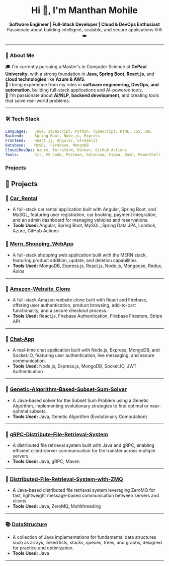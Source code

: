 <h1 align="center">Hi 👋, I'm Manthan Mohile</h1>

<p align="center">
  <b>Software Engineer | Full-Stack Developer | Cloud & DevOps Enthusiast</b><br/>
  Passionate about building intelligent, scalable, and secure applications 🌐⚙️☁️
</p>

---

### 🧠 About Me

🎓 I'm currently pursuing a Master's in Computer Science at **DePaul University**, with a strong foundation in **Java, Spring Boot, React.js**, and **cloud technologies** like **Azure & AWS**.  
💼 I bring experience from my roles in **software engineering, DevOps, and automation**, building full-stack applications and AI-powered tools.  
🚀 I'm passionate about **AI/NLP**, **backend development**, and creating tools that solve real-world problems.

---


### 🛠️ Tech Stack

```yaml
Languages:   Java, JavaScript, Python, TypeScript, HTML, CSS, SQL
Backend:     Spring Boot, Node.js, Express
Frontend:    React.js, Angular, Streamlit
Database:    MySQL, Firebase, MongoDB
Cloud/DevOps: Azure, Terraform, Docker, GitHub Actions
Tools:       Git, VS Code, Postman, Selenium, Figma, Bash, PowerShell

```


### Projects 


## 📂 Projects

### 🚗 [Car_Rental](https://github.com/Manthan2297/Car_Rental.git)
- A full-stack car rental application built with Angular, Spring Boot, and MySQL, featuring user registration, car booking, payment integration, and an admin dashboard for managing vehicles and reservations.
- **Tools Used:** Angular, Spring Boot, MySQL, Spring Data JPA, Lombok, Azure, GitHub Actions

### 🛒 [Mern_Shopping_WebApp](https://github.com/Manthan2297/MERN-Shopping-Store.git)
- A full-stack shopping web application built with the MERN stack, featuring product addition, update, and deletion capabilities.
- **Tools Used:** MongoDB, Express.js, React.js, Node.js, Mongoose, Redux, Axios

---

### 🛒 [Amazon-Website_Clone](https://github.com/Manthan2297/Amazon-Website_Clone.git)
- A full-stack Amazon website clone built with React and Firebase, offering user authentication, product browsing, add-to-cart functionality, and a secure checkout process.
- **Tools Used:** React.js, Firebase Authentication, Firebase Firestore, Stripe API

---

### 💬 [Chat-App](https://github.com/Manthan2297/Chat-App.git)
- A real-time chat application built with Node.js, Express, MongoDB, and Socket.IO, featuring user authentication, live messaging, and secure communication.
- **Tools Used:** Node.js, Express.js, MongoDB, Socket.IO, JWT Authentication

---

### 🧬 [Genetic-Algorithm-Based-Subset-Sum-Solver](https://github.com/Manthan2297/Genetic-Algorithm-Based-Subset-Sum-Solver.git)
- A Java-based solver for the Subset Sum Problem using a Genetic Algorithm, implementing evolutionary strategies to find optimal or near-optimal subsets.
- **Tools Used:** Java, Genetic Algorithm (Evolutionary Computation)

---

### 📂 [gRPC-Distribute-File-Retrieval-System](https://github.com/Manthan2297/gRPC-Distribute-File-Retrieval-System.git)
- A distributed file retrieval system built with Java and gRPC, enabling efficient client-server communication for file transfer across multiple servers.
- **Tools Used:** Java, gRPC, Maven

---

### 📂 [Distributed-File-Retrieval-System-with-ZMQ](https://github.com/Manthan2297/Distributed-File-Retrieval-System-with-ZMQ.git)
- A Java-based distributed file retrieval system leveraging ZeroMQ for fast, lightweight message-based communication between servers and clients.
- **Tools Used:** Java, ZeroMQ, Multithreading

---

### 📚 [DataStructure](https://github.com/Manthan2297/DataStructure.git)
- A collection of Java implementations for fundamental data structures such as arrays, linked lists, stacks, queues, trees, and graphs, designed for practice and optimization.
- **Tools Used:** Java

---



